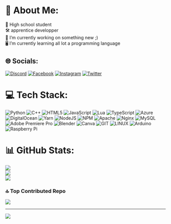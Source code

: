 # 💫 About Me:
📖 High school student<br>🛠️ apprentice developper<br>🔭 I’m currently working on something new ;)<br>🖥️ I’m currently learning all lot a programming language


## 🌐 Socials:
[![Discord](https://img.shields.io/badge/Discord-%237289DA.svg?logo=discord&logoColor=white)](https://discord.gg/akinator31) [![Facebook](https://img.shields.io/badge/Facebook-%231877F2.svg?logo=Facebook&logoColor=white)](https://www.facebook.com/profile.php?id=100082282550577) [![Instagram](https://img.shields.io/badge/Instagram-%23E4405F.svg?logo=Instagram&logoColor=white)](https://instagram.com/pavel_de_wavrechin) [![Twitter](https://img.shields.io/badge/Twitter-%231DA1F2.svg?logo=Twitter&logoColor=white)](https://twitter.com/WavrechinPavel) 

# 💻 Tech Stack:
![Python](https://img.shields.io/badge/python-3670A0?style=for-the-badge&logo=python&logoColor=ffdd54) ![C++](https://img.shields.io/badge/c++-%2300599C.svg?style=for-the-badge&logo=c%2B%2B&logoColor=white) ![HTML5](https://img.shields.io/badge/html5-%23E34F26.svg?style=for-the-badge&logo=html5&logoColor=white) ![JavaScript](https://img.shields.io/badge/javascript-%23323330.svg?style=for-the-badge&logo=javascript&logoColor=%23F7DF1E) ![Lua](https://img.shields.io/badge/lua-%232C2D72.svg?style=for-the-badge&logo=lua&logoColor=white) ![TypeScript](https://img.shields.io/badge/typescript-%23007ACC.svg?style=for-the-badge&logo=typescript&logoColor=white) ![Azure](https://img.shields.io/badge/azure-%230072C6.svg?style=for-the-badge&logo=microsoftazure&logoColor=white) ![DigitalOcean](https://img.shields.io/badge/DigitalOcean-%230167ff.svg?style=for-the-badge&logo=digitalOcean&logoColor=white) ![Yarn](https://img.shields.io/badge/yarn-%232C8EBB.svg?style=for-the-badge&logo=yarn&logoColor=white) ![NodeJS](https://img.shields.io/badge/node.js-6DA55F?style=for-the-badge&logo=node.js&logoColor=white) ![NPM](https://img.shields.io/badge/NPM-%23CB3837.svg?style=for-the-badge&logo=npm&logoColor=white) ![Apache](https://img.shields.io/badge/apache-%23D42029.svg?style=for-the-badge&logo=apache&logoColor=white) ![Nginx](https://img.shields.io/badge/nginx-%23009639.svg?style=for-the-badge&logo=nginx&logoColor=white) ![MySQL](https://img.shields.io/badge/mysql-%2300000f.svg?style=for-the-badge&logo=mysql&logoColor=white) ![Adobe Premiere Pro](https://img.shields.io/badge/Adobe%20Premiere%20Pro-9999FF.svg?style=for-the-badge&logo=Adobe%20Premiere%20Pro&logoColor=white) ![Blender](https://img.shields.io/badge/blender-%23F5792A.svg?style=for-the-badge&logo=blender&logoColor=white) ![Canva](https://img.shields.io/badge/Canva-%2300C4CC.svg?style=for-the-badge&logo=Canva&logoColor=white) ![GIT](https://img.shields.io/badge/Git-fc6d26?style=for-the-badge&logo=git&logoColor=white) ![LINUX](https://img.shields.io/badge/Linux-FCC624?style=for-the-badge&logo=linux&logoColor=black) ![Arduino](https://img.shields.io/badge/-Arduino-00979D?style=for-the-badge&logo=Arduino&logoColor=white) ![Raspberry Pi](https://img.shields.io/badge/-RaspberryPi-C51A4A?style=for-the-badge&logo=Raspberry-Pi)
# 📊 GitHub Stats:
![](https://github-readme-stats.vercel.app/api?username=Akinator31&theme=dark&hide_border=false&include_all_commits=true&count_private=true)<br/>
![](https://github-readme-streak-stats.herokuapp.com/?user=Akinator31&theme=dark&hide_border=false)<br/>
![](https://github-readme-stats.vercel.app/api/top-langs/?username=Akinator31&theme=dark&hide_border=false&include_all_commits=true&count_private=true&layout=compact)

### 🔝 Top Contributed Repo
![](https://github-contributor-stats.vercel.app/api?username=Akinator31&limit=5&theme=dark&combine_all_yearly_contributions=true)

---
[![](https://visitcount.itsvg.in/api?id=Akinator31&icon=2&color=12)](https://visitcount.itsvg.in)

  
<!-- Proudly created with GPRM ( https://gprm.itsvg.in ) -->
<!-- test -->
<!-- test2  - ->
